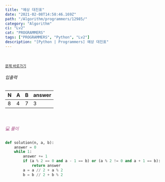 ```yaml
---
title: "예상 대진표"
date: "2021-02-08T14:58:46.169Z"
path: "/Algorithm/programmers/12985/"
category: "Algorithm"
ci: "Lv2"
cat: "PROGRAMMERS"
tags: ["PROGRAMMERS", "Python", "Lv2"]
description: "[Python | Programmers] 예상 대진표"
---
```


<br />

<a href="https://programmers.co.kr/learn/courses/30/lessons/12985"><small>문제 바로가기</small></a>

###### 입출력

| N    | A    | B    | answer |
| ---- | ---- | ---- | ------ |
| 8    | 4    | 7    | 3      |

<br />

##### <h5 style="color:#C587AE;">💻 풀이</h5>

```python
def solution(n, a, b):
    answer = 0
    while 1:
        answer += 1
        if (a % 2 == 0 and a - 1 == b) or (a % 2 != 0 and a + 1 == b):
            return answer
        a = a // 2 + a % 2
        b = b // 2 + b % 2
```

<br />



